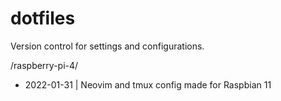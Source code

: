 # dotfiles
Version control for settings and configurations.

/raspberry-pi-4/
- 2022-01-31 | Neovim and tmux config made for Raspbian 11
